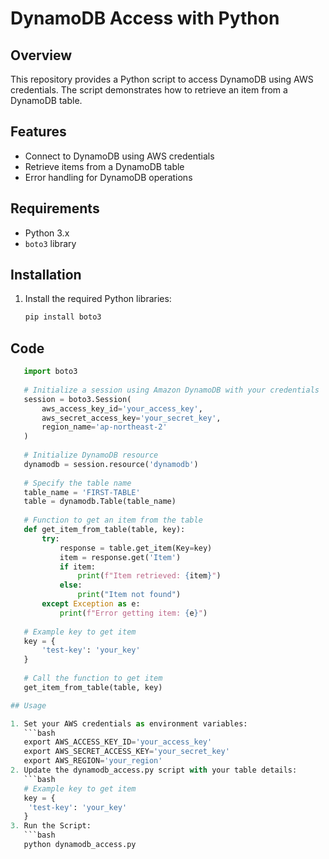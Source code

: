 # DynamoDB Access with Python

## Overview

This repository provides a Python script to access DynamoDB using AWS credentials. The script demonstrates how to retrieve an item from a DynamoDB table.

## Features

- Connect to DynamoDB using AWS credentials
- Retrieve items from a DynamoDB table
- Error handling for DynamoDB operations

## Requirements

- Python 3.x
- `boto3` library

## Installation

1. Install the required Python libraries:
   ```bash
   pip install boto3

## Code
```python
   import boto3
   
   # Initialize a session using Amazon DynamoDB with your credentials
   session = boto3.Session(
       aws_access_key_id='your_access_key',
       aws_secret_access_key='your_secret_key',
       region_name='ap-northeast-2'
   )
   
   # Initialize DynamoDB resource
   dynamodb = session.resource('dynamodb')
   
   # Specify the table name
   table_name = 'FIRST-TABLE'
   table = dynamodb.Table(table_name)
   
   # Function to get an item from the table
   def get_item_from_table(table, key):
       try:
           response = table.get_item(Key=key)
           item = response.get('Item')
           if item:
               print(f"Item retrieved: {item}")
           else:
               print("Item not found")
       except Exception as e:
           print(f"Error getting item: {e}")
   
   # Example key to get item
   key = {
       'test-key': 'your_key'
   }
   
   # Call the function to get item
   get_item_from_table(table, key)

## Usage

1. Set your AWS credentials as environment variables:
   ```bash
   export AWS_ACCESS_KEY_ID='your_access_key'
   export AWS_SECRET_ACCESS_KEY='your_secret_key'
   export AWS_REGION='your_region'
2. Update the dynamodb_access.py script with your table details:
   ```bash
   # Example key to get item
   key = {
    'test-key': 'your_key'
   }
3. Run the Script:
   ```bash
   python dynamodb_access.py
